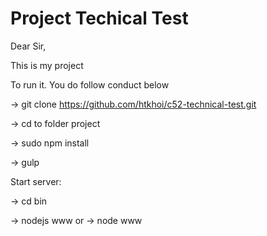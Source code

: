 # Project Techical Test

Dear Sir,

This is my project

To run it. You do follow conduct below

 -> git clone https://github.com/htkhoi/c52-technical-test.git

 -> cd to folder project

 -> sudo npm install 

 -> gulp

Start server: 

 -> cd bin

 -> nodejs www
 or -> node www



